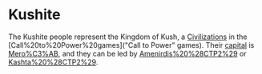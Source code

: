 # Kushite

The Kushite people represent the Kingdom of Kush, a [Civilizations](civilization) in the [Call%20to%20Power%20games]("Call to Power" games). Their [capital](capital) is [Mero%C3%AB](Meroë), and they can be led by [Amenirdis%20%28CTP2%29](Amenirdis) or [Kashta%20%28CTP2%29](Kashta).